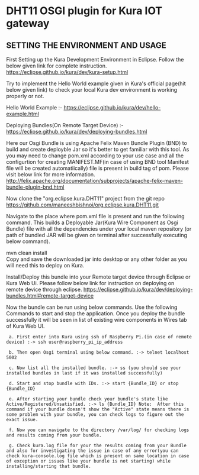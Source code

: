 DHT11 OSGI plugin for Kura IOT gateway
===================================


SETTING THE ENVIRONMENT AND USAGE
---------------------------------

First Setting up the Kura Development Environment in Eclipse. Follow the below given link for complete instruction. https://eclipse.github.io/kura/dev/kura-setup.html

Try to implement the Hello World example given in Kura's official page(hit below given link) to check your local Kura dev environment is working properly or not.

Hello World Example :- https://eclipse.github.io/kura/dev/hello-example.html

Deploying Bundles(On Remote Target Device) :- https://eclipse.github.io/kura/dev/deploying-bundles.html

Here our Osgi Bundle is using Apache Felix Maven Bundle Plugin (BND) to build and create deployble Jar so it's better to get familiar with this tool. As you may need to change pom.xml according to your use case and all the configurtion for creating MANIFEST.MF(in case of using BND tool Manifest file will be created automatiically) file is present in build tag of pom. Please visit below link for more information. http://felix.apache.org/documentation/subprojects/apache-felix-maven-bundle-plugin-bnd.html

Now clone the "org.eclipse.kura.DHT11" project from the git repo https://github.com/maneeshbishnoi/org.eclipse.kura.DHT11.git

Navigate to the place where pom.xml file is present and run the following command. This builds a Deployable Jar(Kura Wire Component as Osgi Bundle) file with all the dependencies under your local maven repository (or path of bundled JAR will be given on terminal after successfully executing below command).

 mvn clean install       
Copy and save the downloaded jar into desktop or any other folder as you will need this to deploy on Kura.

Install/Deploy this bundle into your Remote target device through Eclipse or Kura Web Ui. Please follow below link for instruction on deploying on remote device through eclipse. https://eclipse.github.io/kura/dev/deploying-bundles.html#remote-target-device

Now the bundle can be run using below commands. Use the following Commands to start and stop the application. Once you deploy the bundle successfully it will be seen in list of existing wire components in Wires tab of Kura Web UI.

     a. First enter into Kura using ssh of Raspberry Pi.(in case of remote device) :-> ssh user@raspberry_pi_ip_address
     
     b. Then open Osgi terminal using below command. :-> telnet localhost 5002
     
     c. Now list all the installed bundle. :-> ss (you should see your installed bundles in last if it was installed successfully)
     
     d. Start and stop bundle with IDs. :-> start {Bundle_ID} or stop {Bundle_ID} 
     
     e. After starting your bundle check your bundle's state like Active/Registered/Unsatisfied. :-> ls {Bundle_ID} Note:  After this command if your bundle doesn't show the "Active" state means there is some problem with your bundle, you can check logs to figure out the exact issue.
                 
     f. Now you can navigate to the directory /var/log/ for checking logs and results coming from your bundle.
     
     g. Check kura.log file for your the results coming from your Bundle and also for investigating the issue in case of any error(you can check kura-console.log file which is present on same location in case of exception or issues like your bundle is not starting) while installing/starting that bundle.
